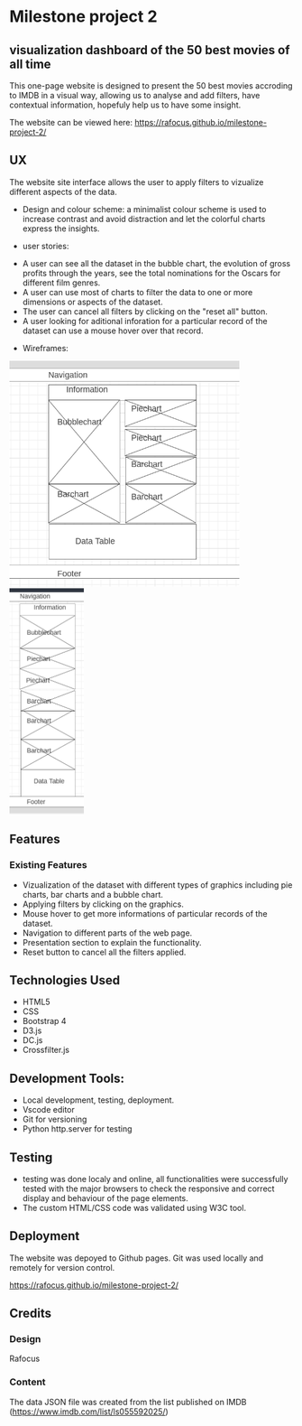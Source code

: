 # Milestone project 2
## visualization dashboard of the 50 best movies of all time

This one-page website is designed to present the 50 best movies accroding to IMDB in a visual way, allowing us to analyse and add filters, have contextual information, hopefuly help us to have some insight.

The website can be viewed here:
https://rafocus.github.io/milestone-project-2/

## UX

The website site interface allows the user to apply filters to vizualize different aspects of the data.

* Design and colour scheme: a minimalist colour scheme is used to increase contrast and avoid distraction and let the colorful charts express the insights.

* user stories:

- A user can see all the dataset in the bubble chart, the evolution of gross profits through the years, see the total nominations for the Oscars for different film genres.
- A user can use most of charts to filter the data to one or more dimensions or aspects of the dataset.
- The user can cancel all filters by clicking on the "reset all" button.
- A user looking for aditional inforation for a particular record of the dataset can use a mouse hover over that record.

* Wireframes: 

<img src="static/wireframes/desktop.png" alt="desktop" height="400"/> <img src="static/wireframes/mobile.png" alt="mobile" height="400"/>

## Features

### Existing Features

* Vizualization of the dataset with different types of graphics including pie charts, bar charts and a bubble chart.
* Applying filters by clicking on the graphics.
* Mouse hover to get more informations of particular records of the dataset.
* Navigation to different parts of the web page.
* Presentation section to explain the functionality.
* Reset button to cancel all the filters applied.

## Technologies Used

* HTML5
* CSS
* Bootstrap 4
* D3.js
* DC.js
* Crossfilter.js

## Development Tools:

* Local development, testing, deployment.
* Vscode editor
* Git for versioning
* Python http.server for testing

## Testing

* testing was done localy and online, all functionalities were successfully tested with the major browsers to check the responsive and correct display and behaviour of the page elements.
* The custom HTML/CSS code was validated using W3C tool.

## Deployment

The website was depoyed to Github pages. Git was used locally and remotely for version control.

https://rafocus.github.io/milestone-project-2/

## Credits

### Design

Rafocus

### Content

The data JSON file was created from the list published on IMDB (https://www.imdb.com/list/ls055592025/)